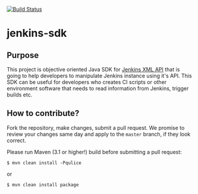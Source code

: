 [![Build Status](https://travis-ci.org/aistomin/jenkins-sdk.svg?branch=master)](https://travis-ci.org/aistomin/jenkins-sdk)

# jenkins-sdk

## Purpose

This project is objective oriented Java SDK for 
[Jenkins XML API](https://wiki.jenkins-ci.org/display/JENKINS/Remote+access+API) 
that is going to help developers to manipulate Jenkins instance using it's API.
This SDK can be useful for developers who creates CI scripts or other environment
software that needs to read information from Jenkins, trigger builds etc.

## How to contribute?

Fork the repository, make changes, submit a pull request.
We promise to review your changes same day and apply to
the `master` branch, if they look correct.

Please run Maven (3.1 or higher!) build before submitting a pull request:

```
$ mvn clean install -Pqulice
```

or

```
$ mvn clean install package
```
